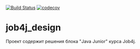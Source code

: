 [![Build Status](https://travis-ci.org/AlexeyEsipov/job4j_design.svg?branch=master)](https://travis-ci.org/AlexeyEsipov/job4j_design)
[![codecov](https://codecov.io/gh/AlexeyEsipov/job4j_design/branch/master/graph/badge.svg)](https://codecov.io/gh/AlexeyEsipov/job4j_design)

# job4j_design
Проект содержит решения блока "Java Junior" курса Job4j.